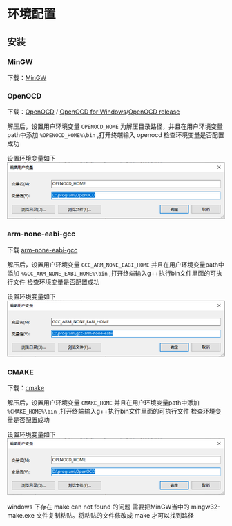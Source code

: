 # 环境配置


## 安装

### MinGW

下载：[MinGW](https://sourceforge.net/projects/mingw/)

### OpenOCD

下载：[OpenOCD](https://github.com/xpack-dev-tools/openocd-xpack) / [OpenOCD for Windows](https://gnutoolchains.com/arm-eabi/openocd/)/[OpenOCD release](https://github.com/xpack-dev-tools/openocd-xpack/releases/tag/v0.12.0-1)

解压后，设置用户环境变量 `OPENOCD_HOME` 为解压目录路径，并且在用户环境变量path中添加 `%OPENOCD_HOME%\bin` ,打开终端输入 openocd 检查环境变量是否配置成功

设置环境变量如下
![GCC_windows环境变量添加](./images/envvar_OpenOCD-win.png)

### arm-none-eabi-gcc

下载 [arm-none-eabi-gcc](https://developer.arm.com/downloads/-/gnu-rm) 

解压后，设置用户环境变量 `GCC_ARM_NONE_EABI_HOME` 并且在用户环境变量path中添加 `%GCC_ARM_NONE_EABI_HOME%\bin` ,打开终端输入g++执行bin文件里面的可执行文件 检查环境变量是否配置成功

设置环境变量如下
![GCC_windows环境变量添加](./images/envvar-GCC_ARM-win.png)

### CMAKE

下载：[cmake](https://cmake.org/download/)

解压后，设置用户环境变量 `CMAKE_HOME` 并且在用户环境变量path中添加 `%CMAKE_HOME%\bin` ,打开终端输入g++执行bin文件里面的可执行文件 检查环境变量是否配置成功

设置环境变量如下
![cmake_windows环境变量添加](images/envvar_OpenOCD-win.png)

windows 下存在 make can not found 的问题 需要把MinGW当中的 mingw32-make.exe 文件复制粘贴。将粘贴的文件修改成 make 才可以找到路径





